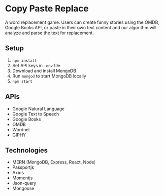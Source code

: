 # Copy Paste Replace

A word replacement game. Users can create funny stories using the OMDB, Google Books API, or paste in their own text content and our algorithm will analyze and parse the text for replacement. 

## Setup

1. `npm install`
2. Set API keys in `.env` file
3. Download and install MongoDB
4. Run `mongod` to start MongoDB locally
5. `npm start`

## APIs

- Google Natural Language
- Google Text to Speech
- Google Books
- OMDB
- Wordnet
- GIPHY

## Technologies

- MERN (MongoDB, Express, React, Node)
- Passportjs
- Axios
- Momentjs
- Json-query
- Mongoose
